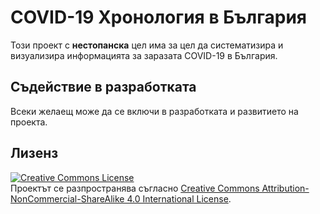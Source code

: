 # COVID-19 Хронология в България
Този проект с __нестопанска__ цел има за цел да систематизира и визуализира информацията за заразата COVID-19 в България.

## Съдействие в разработката
Всеки желаещ може да се включи в разработката и развитието на проекта.

## Лизенз
[![Creative Commons License](https://i.creativecommons.org/l/by-nc-sa/4.0/88x31.png)](http://creativecommons.org/licenses/by-nc-sa/4.0/)  
Проектът се разпространява съгласно [Creative Commons Attribution-NonCommercial-ShareAlike 4.0 International License](http://creativecommons.org/licenses/by-nc-sa/4.0/).
